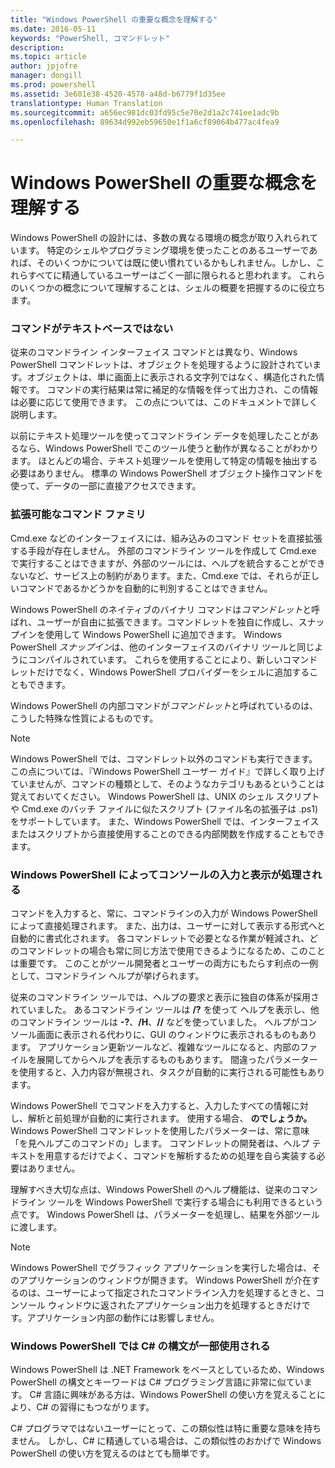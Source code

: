 ```yaml
---
title: "Windows PowerShell の重要な概念を理解する"
ms.date: 2016-05-11
keywords: "PowerShell, コマンドレット"
description: 
ms.topic: article
author: jpjofre
manager: dongill
ms.prod: powershell
ms.assetid: 3e601e38-4520-4578-a48d-b6779f1d35ee
translationtype: Human Translation
ms.sourcegitcommit: a656ec981dc03fd95c5e70e2d1a2c741ee1adc9b
ms.openlocfilehash: 89634d992eb59650e1f1a6cf89064b477ac4fea9

---
```


# Windows PowerShell の重要な概念を理解する
Windows PowerShell の設計には、多数の異なる環境の概念が取り入れられています。 特定のシェルやプログラミング環境を使ったことのあるユーザーであれば、そのいくつかについては既に使い慣れているかもしれません。しかし、これらすべてに精通しているユーザーはごく一部に限られると思われます。 これらのいくつかの概念について理解することは、シェルの概要を把握するのに役立ちます。

### コマンドがテキストベースではない
従来のコマンドライン インターフェイス コマンドとは異なり、Windows PowerShell コマンドレットは、オブジェクトを処理するように設計されています。オブジェクトは、単に画面上に表示される文字列ではなく、構造化された情報です。 コマンドの実行結果は常に補足的な情報を伴って出力され、この情報は必要に応じて使用できます。 この点については、このドキュメントで詳しく説明します。

以前にテキスト処理ツールを使ってコマンドライン データを処理したことがあるなら、Windows PowerShell でこのツール使うと動作が異なることがわかります。 ほとんどの場合、テキスト処理ツールを使用して特定の情報を抽出する必要はありません。 標準の Windows PowerShell オブジェクト操作コマンドを使って、データの一部に直接アクセスできます。

### 拡張可能なコマンド ファミリ
Cmd.exe などのインターフェイスには、組み込みのコマンド セットを直接拡張する手段が存在しません。 外部のコマンドライン ツールを作成して Cmd.exe で実行することはできますが、外部のツールには、ヘルプを統合することができないなど、サービス上の制約があります。また、Cmd.exe では、それらが正しいコマンドであるかどうかを自動的に判別することはできません。

Windows PowerShell のネイティブのバイナリ コマンドは*コマンドレット*と呼ばれ、ユーザーが自由に拡張できます。コマンドレットを独自に作成し、スナップインを使用して Windows PowerShell に追加できます。 Windows PowerShell *スナップイン*は、他のインターフェイスのバイナリ ツールと同じようにコンパイルされています。 これらを使用することにより、新しいコマンドレットだけでなく、Windows PowerShell プロバイダーをシェルに追加することもできます。

Windows PowerShell の内部コマンドが*コマンドレット*と呼ばれているのは、こうした特殊な性質によるものです。

> [!NOTE]
> Windows PowerShell では、コマンドレット以外のコマンドも実行できます。 この点については、『Windows PowerShell ユーザー ガイド』で詳しく取り上げていませんが、コマンドの種類として、そのようなカテゴリもあるということは覚えておいてください。 Windows PowerShell は、UNIX のシェル スクリプトや Cmd.exe のバッチ ファイルに似たスクリプト (ファイル名の拡張子は .ps1) をサポートしています。 また、Windows PowerShell では、インターフェイスまたはスクリプトから直接使用することのできる内部関数を作成することもできます。

### Windows PowerShell によってコンソールの入力と表示が処理される
コマンドを入力すると、常に、コマンドラインの入力が Windows PowerShell によって直接処理されます。 また、出力は、ユーザーに対して表示する形式へと自動的に書式化されます。 各コマンドレットで必要となる作業が軽減され、どのコマンドレットの場合も常に同じ方法で使用できるようになるため、このことは重要です。 このことがツール開発者とユーザーの両方にもたらす利点の一例として、コマンドライン ヘルプが挙げられます。

従来のコマンドライン ツールでは、ヘルプの要求と表示に独自の体系が採用されていました。 あるコマンドライン ツールは **/?** を使って ヘルプを表示し、他のコマンドライン ツールは **-?**、**/H**、**//** などを使っていました。 ヘルプがコンソール画面に表示される代わりに、GUI のウィンドウに表示されるものもあります。 アプリケーション更新ツールなど、複雑なツールになると、内部のファイルを展開してからヘルプを表示するものもあります。 間違ったパラメーターを使用すると、入力内容が無視され、タスクが自動的に実行される可能性もあります。

Windows PowerShell でコマンドを入力すると、入力したすべての情報に対し、解析と前処理が自動的に実行されます。 使用する場合、 **のでしょうか。** Windows PowerShell コマンドレットを使用したパラメーターは、常に意味「を見ヘルプこのコマンドの」します。 コマンドレットの開発者は、ヘルプ テキストを用意するだけでよく、コマンドを解析するための処理を自ら実装する必要はありません。

理解すべき大切な点は、Windows PowerShell のヘルプ機能は、従来のコマンドライン ツールを Windows PowerShell で実行する場合にも利用できるという点です。 Windows PowerShell は、パラメーターを処理し、結果を外部ツールに渡します。

> [!NOTE]
> Windows PowerShell でグラフィック アプリケーションを実行した場合は、そのアプリケーションのウィンドウが開きます。 Windows PowerShell が介在するのは、ユーザーによって指定されたコマンドライン入力を処理するときと、コンソール ウィンドウに返されたアプリケーション出力を処理するときだけです。アプリケーション内部の動作には影響しません。

### Windows PowerShell では C# の構文が一部使用される
Windows PowerShell は .NET Framework をベースとしているため、Windows PowerShell の構文とキーワードは C# プログラミング言語に非常に似ています。 C# 言語に興味がある方は、Windows PowerShell の使い方を覚えることにより、C# の習得にもつながります。

C# プログラマではないユーザーにとって、この類似性は特に重要な意味を持ちません。 しかし、C# に精通している場合は、この類似性のおかげで Windows PowerShell の使い方を覚えるのはとても簡単です。




<!--HONumber=Oct16_HO1-->


